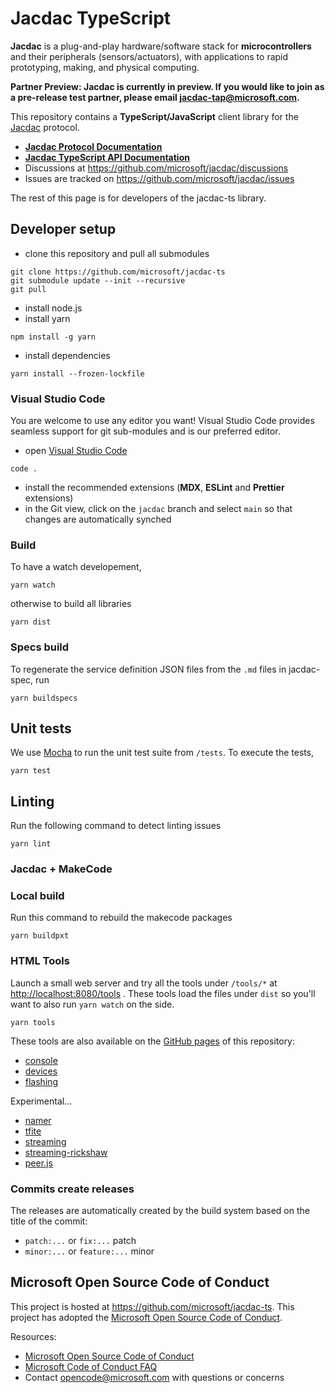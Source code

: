# Jacdac TypeScript

**Jacdac** is a plug-and-play hardware/software stack 
for **microcontrollers** and their peripherals (sensors/actuators), 
with applications to rapid prototyping, making, and physical computing. 

**Partner Preview: Jacdac is currently in preview. If you would like to join as a pre-release test partner, please email jacdac-tap@microsoft.com.**

This repository contains a **TypeScript/JavaScript** client library for the [Jacdac](https://aka.ms/jacdac) protocol.

* **[Jacdac Protocol Documentation](https://aka.ms/jacdac/)**
* **[Jacdac TypeScript API Documentation](https://microsoft.github.io/jacdac-ts/)**
* Discussions at https://github.com/microsoft/jacdac/discussions
* Issues are tracked on https://github.com/microsoft/jacdac/issues

The rest of this page is for developers of the jacdac-ts library.

## Developer setup

* clone this repository and pull all submodules
```
git clone https://github.com/microsoft/jacdac-ts
git submodule update --init --recursive
git pull
```
* install node.js
* install yarn
```
npm install -g yarn
```
* install dependencies
```
yarn install --frozen-lockfile
```

### Visual Studio Code

You are welcome to use any editor you want! Visual Studio Code
provides seamless support for git sub-modules and is our preferred editor.

* open [Visual Studio Code](https://code.visualstudio.com/)
```
code .
```
* install the recommended extensions (**MDX**, **ESLint** and **Prettier** extensions)
* in the Git view, click on the ``jacdac`` branch and select ``main`` so that changes are automatically synched

### Build

To have a watch developement,

```
yarn watch
```

otherwise to build all libraries

```
yarn dist
```

### Specs build

To regenerate the service definition JSON files from the ``.md`` files in jacdac-spec,
run

```
yarn buildspecs
```

## Unit tests

We use [Mocha](https://mochajs.org/) to run the unit test suite from ``/tests``. To execute the tests,

```
yarn test
```

## Linting

Run the following command to detect linting issues

```
yarn lint
```

### Jacdac + MakeCode

### Local build

Run this command to rebuild the makecode packages

```
yarn buildpxt
```

### HTML Tools

Launch a small web server and 
try all the tools under ``/tools/*`` at [http://localhost:8080/tools](http://localhost:8080/tools) . These tools load the files under ``dist`` so you'll want 
to also run ``yarn watch`` on the side.

```
yarn tools
```

These tools are also available on the [GitHub pages](https://microsoft.github.io/jacdac-ts/) of this repository:

* [console](https://microsoft.github.io/jacdac-ts/tools/console.html)
* [devices](https://microsoft.github.io/jacdac-ts/tools/devices.html)
* [flashing](https://microsoft.github.io/jacdac-ts/tools/flashing.html)

Experimental...

* [namer](https://microsoft.github.io/jacdac-ts/tools/namer.html)
* [tfite](https://microsoft.github.io/jacdac-ts/tools/tflite.html)
* [streaming](https://microsoft.github.io/jacdac-ts/tools/streaming.html)
* [streaming-rickshaw](https://microsoft.github.io/jacdac-ts/tools/streaming-rickshaw.html)
* [peer.js](https://microsoft.github.io/jacdac-ts/tools/peerjs.html)

### Commits create releases

The releases are automatically created by the build system based on the title of the commit:

* ``patch:...`` or ``fix:...``  patch
* ``minor:...`` or ``feature:...`` minor

## Microsoft Open Source Code of Conduct

This project is hosted at https://github.com/microsoft/jacdac-ts. 
This project has adopted the 
[Microsoft Open Source Code of Conduct](https://opensource.microsoft.com/codeofconduct/).

Resources:

- [Microsoft Open Source Code of Conduct](https://opensource.microsoft.com/codeofconduct/)
- [Microsoft Code of Conduct FAQ](https://opensource.microsoft.com/codeofconduct/faq/)
- Contact [opencode@microsoft.com](mailto:opencode@microsoft.com) with questions or concerns
